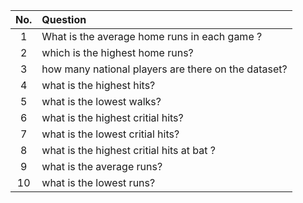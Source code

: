 


No. | Question
:-:|:-
1 |What is the average home runs in each game ?
2 |which is the highest home runs?
3 |how many national players are there on the dataset?
4 |what is the highest hits?
5 |what is the lowest walks?
6 |what is the highest critial hits?
7 |what is the lowest critial hits?
8 |what is the highest critial hits at bat ?
9 |what is the average runs?
10 |what is the lowest runs?
